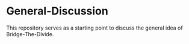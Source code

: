 # General-Discussion
This repository serves as a starting point to discuss the general idea of Bridge-The-Divide.
